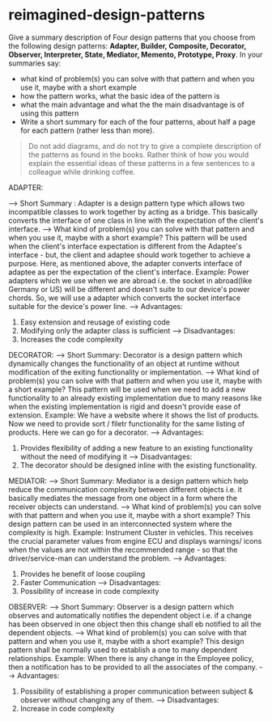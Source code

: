 # reimagined-design-patterns

Give a summary description of Four design patterns that you choose from the following design patterns: **Adapter,  Builder, Composite, Decorator, Observer, Interpreter, State, Mediator, Memento, Prototype, Proxy**. In your summaries say:

- what kind of problem(s) you can solve with that pattern and when you use it, maybe with a short example
- how the pattern works, what the basic idea of the pattern is
- what the main advantage and what the the main disadvantage is of using this pattern
- Write a short summary for each of the four patterns, about half a page for each pattern (rather less than more). 

> Do not add diagrams, and do not try to give a complete description of the patterns as found in the books. Rather think of how you would explain the essential ideas of these patterns in a few sentences to a colleague while drinking coffee.


ADAPTER:

--> Short Summary :
  Adapter is a design pattern type which allows two incompatible classes to work together by acting as a bridge. This basically converts the interface of one class in line with the expectation of the client's interface.
--> What kind of problem(s) you can solve with that pattern and when you use it, maybe with a short example?
  This pattern will be used when the client's interface expectation is different from the Adaptee's interface - but, the client and adaptee should work together to achieve a purpose. Here, as mentioned above, the adapter converts interface of adaptee as per the expectation of the client's interface.
  Example: Power adapters which we use when we are abroad i.e. the socket in abroad(like Germany or US) will be different and doesn't suite to our device's power chords. So, we will use a adapter which converts the socket interface suitable for the device's power line.
--> Advantages:
  1. Easy extension and reusage of existing code
  2. Modifying only the adapter class is sufficient
--> Disadvantages:
  1. Increases the code complexity

DECORATOR:
--> Short Summary:
  Decorator is a design pattern which dynamically changes the functionality of an object at runtime without modification of the exiting functionality or implementation.
--> What kind of problem(s) you can solve with that pattern and when you use it, maybe with a short example?
  This pattern will be used when we need to add a new functionality to an already existing implementation due to many reasons like when the existing implementation is rigid and doesn't provide ease of extension.
   Example: We have a website where it shows the list of products. Now we need to provide sort / filetr functionality for the same listing of products. Here we can go for a decorator.
--> Advantages:
  1. Provides flexibility of adding a new feature to an existing functionality without the need of modifying it
--> Disadvantages:
  1. The decorator should be designed inline with the existing functionality.

MEDIATOR:
--> Short Summary:
  Mediator is a design pattern which help reduce the communication complexity between different objects i.e. it basically mediates the message from one object in a form where the receiver objects can understand.
--> What kind of problem(s) you can solve with that pattern and when you use it, maybe with a short example?
  This design pattern can be used in an interconnected system where the complexity is high.
  Example: Instrument Cluster in vehicles. This receives the crucial parameter values from engine ECU and displays warnings/ icons when the values are not within the recommended range - so that the driver/service-man can understand the problem.
--> Advantages:
  1. Provides he benefit of loose coupling
  2. Faster Communication
--> Disadvantages:
  1. Possibility of increase in code complexity

OBSERVER:
--> Short Summary:
  Observer is a design pattern which observes and automatically notifies the dependent object i.e. if a change has been observed in one object then this change shall eb notified to all the dependent objects.
--> What kind of problem(s) you can solve with that pattern and when you use it, maybe with a short example?
  This design pattern shall be normally used to establish a one to many dependent relationships.
  Example: When there is any change in the Employee policy, then a notification has to be provided to all the associates of the company.
--> Advantages:
  1. Possibility of establishing a proper communication between subject & observer without changing any of them.
--> Disadvantages:
  1. Increase in code complexity

